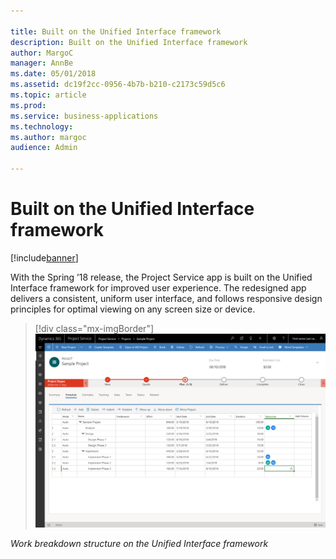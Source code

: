 ```yaml
---

title: Built on the Unified Interface framework
description: Built on the Unified Interface framework
author: MargoC
manager: AnnBe
ms.date: 05/01/2018
ms.assetid: dc19f2cc-0956-4b7b-b210-c2173c59d5c6
ms.topic: article
ms.prod: 
ms.service: business-applications
ms.technology: 
ms.author: margoc
audience: Admin

---
```

#  Built on the Unified Interface framework




[!include[banner](../../includes/banner.md)]

With the Spring ’18 release, the Project Service app is built on the Unified
Interface framework for improved user experience. The redesigned app delivers a
consistent, uniform user interface, and follows responsive design principles for
optimal viewing on any screen size or device.

> [!div class="mx-imgBorder"] 
> ![A screenshot of work breakdown structure on the Unified Interface framework](media/built-on-unified-interface-framework-1.png "A screenshot of work breakdown structure on the Unified Interface framework")
<!-- New WBS Grid Experience.png -->


*Work breakdown structure on the Unified Interface framework*


